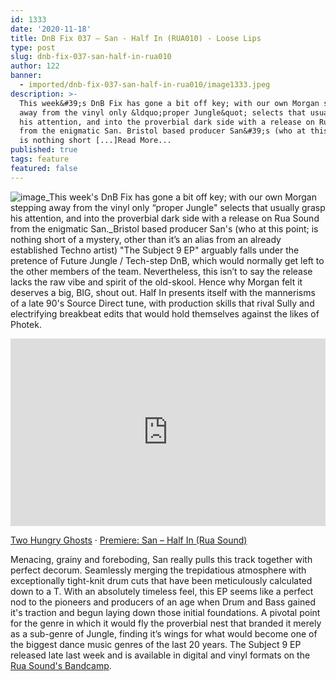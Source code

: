 ```yaml
---
id: 1333
date: '2020-11-18'
title: DnB Fix 037 – San - Half In (RUA010) - Loose Lips
type: post
slug: dnb-fix-037-san-half-in-rua010
author: 122
banner:
  - imported/dnb-fix-037-san-half-in-rua010/image1333.jpeg
description: >-
  This week&#39;s DnB Fix has gone a bit off key; with our own Morgan stepping
  away from the vinyl only &ldquo;proper Jungle&quot; selects that usually grasp
  his attention, and into the proverbial dark side with a release on Rua Sound
  from the enigmatic San. Bristol based producer San&#39;s (who at this point;
  is nothing short [...]Read More...
published: true
tags: feature
featured: false
---
```

![image](../imported/dnb-fix-037-san-half-in-rua010/image1333.jpeg)_This week's DnB Fix has gone a bit off key; with our own Morgan stepping away from the vinyl only “proper Jungle" selects that usually grasp his attention, and into the proverbial dark side with a release on Rua Sound from the enigmatic San._Bristol based producer San's (who at this point; is nothing short of a mystery, other than it’s an alias from an already established Techno artist) "The Subject 9 EP" arguably falls under the pretence of Future Jungle / Tech-step DnB, which would normally get left to the other members of the team. Nevertheless, this isn’t to say the release lacks the raw vibe and spirit of the old-skool. Hence why Morgan felt it deserves a big, BIG, shout out. Half In presents itself with the mannerisms of a late 90's Source Direct tune, with production skills that rival Sully and electrifying breakbeat edits that would hold themselves against the likes of Photek. 

<iframe width='100%' height='300' scrolling='no' frameborder='no' allow='autoplay' src='https://w.soundcloud.com/player/?url=https%3A//api.soundcloud.com/tracks/922235944&color=%23ff5500&auto_play=false&hide_related=false&show_comments=true&show_user=true&show_reposts=false&show_teaser=true&visual=true'></iframe>

[Two Hungry Ghosts](https://soundcloud.com/twohungryghosts "Two Hungry Ghosts") · [Premiere: San – Half In (Rua Sound)](https://soundcloud.com/twohungryghosts/premiere-san-half-in-rua-sound "Premiere: San - Half In (Rua Sound)")

Menacing, grainy and foreboding, San really pulls this track together with perfect decorum. Seamlessly merging the trepidatious atmosphere with exceptionally tight-knit drum cuts that have been meticulously calculated down to a T. With an absolutely timeless feel, this EP seems like a perfect nod to the pioneers and producers of an age when Drum and Bass gained it's traction and begun laying down those initial foundations. A pivotal point for the genre in which it would fly the proverbial nest that branded it merely as a sub-genre of Jungle, finding it’s wings for what would become one of the biggest dance music genres of the last 20 years. The Subject 9 EP released late last week and is available in digital and vinyl formats on the [Rua Sound's Bandcamp](https://ruasound.bandcamp.com/album/subject-9-ep).